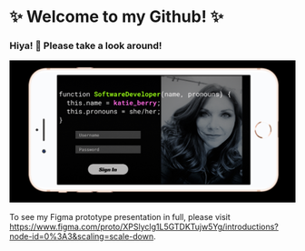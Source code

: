 # ✨ Welcome to my Github! ✨ 

### Hiya! 👋 Please take a look around!

<img src='Screenshot 2021-02-09 at 8.14.35 AM.png' alt='Katie Berry Software Engineer' />

To see my Figma prototype presentation in full, please visit https://www.figma.com/proto/XPSlyclg1L5GTDKTujw5Yg/introductions?node-id=0%3A3&scaling=scale-down.

<!--
*** is a repository because its `README.md` (this file) appears on your GitHub profile.
Here are some ideas to get you started:
- 🔭 I’m currently working on ...
- 🌱 I’m currently learning ...
- 👯 I’m looking to collaborate on ...
- 💬 Ask me about ...
- 📫 How to reach me: ...
- 😄 Pronouns: she/her
- ⚡ Fun fact: ...
-->
